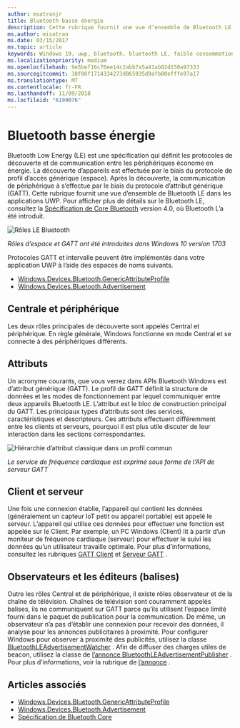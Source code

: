 ```yaml
---
author: msatranjr
title: Bluetooth basse énergie
description: Cette rubrique fournit une vue d’ensemble de Bluetooth LE dans les applications UWP.
ms.author: misatran
ms.date: 03/15/2017
ms.topic: article
keywords: Windows 10, uwp, bluetooth, bluetooth LE, faible consommation d’énergie, gatt, écart, central, périphérique, client, serveur, l’Observateur, éditeur
ms.localizationpriority: medium
ms.openlocfilehash: 9e5bef16c76ee14c2abb7a5a41ab02d150a97333
ms.sourcegitcommit: 38f06f1714334273d865935d9afb80efffe97a17
ms.translationtype: MT
ms.contentlocale: fr-FR
ms.lasthandoff: 11/09/2018
ms.locfileid: "6199076"
---
```

# <a name="bluetooth-low-energy"></a>Bluetooth basse énergie
Bluetooth Low Energy (LE) est une spécification qui définit les protocoles de découverte et de communication entre les périphériques économe en énergie. La découverte d’appareils est effectuée par le biais du protocole de profil d’accès générique (espace). Après la découverte, la communication de périphérique à s’effectue par le biais du protocole d’attribut générique (GATT). Cette rubrique fournit une vue d’ensemble de Bluetooth LE dans les applications UWP. Pour afficher plus de détails sur le Bluetooth LE, consultez la [Spécification de Core Bluetooth](https://www.bluetooth.com/specifications/bluetooth-core-specification) version 4.0, où Bluetooth L’a été introduit. 

![Rôles LE Bluetooth](images/gatt-roles.png)

*Rôles d’espace et GATT ont été introduites dans Windows 10 version 1703*

Protocoles GATT et intervalle peuvent être implémentés dans votre application UWP à l’aide des espaces de noms suivants.
- [Windows.Devices.Bluetooth.GenericAttributeProfile](https://docs.microsoft.com/en-us/uwp/api/windows.devices.bluetooth.genericattributeprofile)
- [Windows.Devices.Bluetooth.Advertisement](https://docs.microsoft.com/en-us/uwp/api/windows.devices.bluetooth.genericattributeprofile)

## <a name="central-and-peripheral"></a>Centrale et périphérique
Les deux rôles principales de découverte sont appelés Central et périphérique. En règle générale, Windows fonctionne en mode Central et se connecte à des périphériques différents. 

## <a name="attributes"></a>Attributs
Un acronyme courants, que vous verrez dans APIs Bluetooth Windows est d’attribut générique (GATT). Le profil de GATT définit la structure de données et les modes de fonctionnement par lequel communiquer entre deux appareils Bluetooth LE. L’attribut est le bloc de construction principal du GATT. Les principaux types d’attributs sont des services, caractéristiques et descripteurs. Ces attributs effectuent différemment entre les clients et serveurs, pourquoi il est plus utile discuter de leur interaction dans les sections correspondantes. 

![Hiérarchie d’attribut classique dans un profil commun](images/gatt-service.png)

*Le service de fréquence cardiaque est exprimé sous forme de l’API de serveur GATT*

## <a name="client-and-server"></a>Client et serveur
Une fois une connexion établie, l’appareil qui contient les données (généralement un capteur IoT petit ou appareil portable) est appelé le serveur. L’appareil qui utilise ces données pour effectuer une fonction est appelée sur le Client. Par exemple, un PC Windows (Client) lit à partir d’un moniteur de fréquence cardiaque (serveur) pour effectuer le suivi les données qu’un utilisateur travaille optimale. Pour plus d’informations, consultez les rubriques [GATT Client](gatt-client.md) et [Serveur GATT](gatt-server.md) .

## <a name="watchers-and-publishers-beacons"></a>Observateurs et les éditeurs (balises)
Outre les rôles Central et de périphérique, il existe rôles observateur et de la chaîne de télévision. Chaînes de télévision sont couramment appelés balises, ils ne communiquent sur GATT parce qu’ils utilisent l’espace limité fourni dans le paquet de publication pour la communication. De même, un observateur n’a pas d’établir une connexion pour recevoir des données, il analyse pour les annonces publicitaires à proximité. Pour configurer Windows pour observer à proximité des publicités, utilisez la classe [BluetoothLEAdvertisementWatcher](https://docs.microsoft.com/en-us/uwp/api/windows.devices.bluetooth.advertisement.bluetoothleadvertisementwatcher) . Afin de diffuser des charges utiles de beacon, utilisez la classe de [l’annonce BluetoothLEAdvertisementPublisher](https://docs.microsoft.com/en-us/uwp/api/windows.devices.bluetooth.advertisement.bluetoothleadvertisementpublisher) . Pour plus d’informations, voir la rubrique de [l’annonce](ble-beacon.md) .

## <a name="see-also"></a>Articles associés
- [Windows.Devices.Bluetooth.GenericAttributeProfile](https://docs.microsoft.com/en-us/uwp/api/windows.devices.bluetooth.genericattributeprofile)
- [Windows.Devices.Bluetooth.Advertisement](https://docs.microsoft.com/en-us/uwp/api/windows.devices.bluetooth.genericattributeprofile)
- [Spécification de Bluetooth Core](https://www.bluetooth.com/specifications/bluetooth-core-specification)